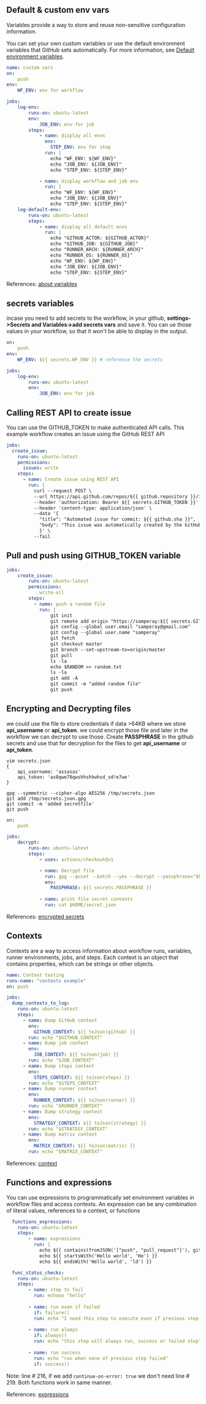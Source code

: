 ## Default & custom env vars

Variables provide a way to store and reuse non-sensitive configuration information.

You can set your own custom variables or use the default environment variables that GitHub sets automatically. For more information, see [Default environment variables](https://docs.github.com/en/actions/learn-github-actions/variables#default-environment-variables).

```yaml
name: custom vars
on:
    push
env:
    WF_ENV: env for workflow

jobs:
    log-env:
        runs-on: ubuntu-latest
        env: 
            JOB_ENV: env for job
        steps:
            - name: display all envs
              env:
                STEP_ENV: env for step
              run: |
                echo "WF_ENV: ${WF_ENV}"
                echo "JOB_ENV: ${JOB_ENV}"
                echo "STEP_ENV: ${STEP_ENV}"

            - name: display workflow and job env
              run: |
                echo "WF_ENV: ${WF_ENV}"
                echo "JOB_ENV: ${JOB_ENV}"
                echo "STEP_ENV: ${STEP_ENV}"
    log-default-env:
        runs-on: ubuntu-latest
        steps:
            - name: display all default envs
              run: |
                echo "GITHUB_ACTOR: ${GITHUB_ACTOR}"
                echo "GITHUB_JOB: ${GITHUB_JOB}"
                echo "RUNNER_ARCH: ${RUNNER_ARCH}"
                echo "RUNNER_OS: ${RUNNER_OS}"
                echo "WF_ENV: ${WF_ENV}"
                echo "JOB_ENV: ${JOB_ENV}"
                echo "STEP_ENV: ${STEP_ENV}"

```

References: [about variables](https://docs.github.com/en/actions/learn-github-actions/variables#about-variables)

## secrets variables

incase you need to add secrets to the workflow, in your github, **settings->Secrets and Variables->add secrets vars** and save it. You can ue those values in your workflow, so that it won't be able to display in the output. 

```yaml
on:
    push
env:
    WF_ENV: ${{ secrets.WF_ENV }} # reference the secrets

jobs:
    log-env:
        runs-on: ubuntu-latest
        env: 
            JOB_ENV: env for job
```

## Calling REST API to create issue

You can use the GITHUB_TOKEN to make authenticated API calls. This example workflow creates an issue using the GitHub REST API

```yaml
jobs:
  create_issue:
    runs-on: ubuntu-latest
    permissions:
      issues: write
    steps:
      - name: Create issue using REST API
        run: |
          curl --request POST \
          --url https://api.github.com/repos/${{ github.repository }}/issues \
          --header 'authorization: Bearer ${{ secrets.GITHUB_TOKEN }}' \
          --header 'content-type: application/json' \
          --data '{
            "title": "Automated issue for commit: ${{ github.sha }}",
            "body": "This issue was automatically created by the GitHub Action workflow **${{ github.workflow }}**. \n\n The commit hash was: _${{ github.sha }}_."
            }' \
          --fail
```

## Pull and push using GITHUB_TOKEN variable

```yaml
jobs:
    create_issue:
        runs-on: ubuntu-latest
        permissions:
            write-all
        steps:
          - name: push a random file
            run: |
                git init 
                git remote add origin "https://samperay:${{ secrets.GITHUB_TOKEN }}@github.com/$GITHUB_REPOSITORY.git"
                git config --global user.email "samperay@gmail.com"
                git config --global user.name "samperay"
                git fetch
                git checkout master
                git branch --set-upstream-to=origin/master
                git pull 
                ls -la
                echo $RANDOM >> random.txt
                ls -la
                git add -A
                git commit -m "added random file"
                git push 
```

## Encrypting and Decrypting files

we could use the file to store credentials if data >64KB where we store **api_username** or **api_token**. 
we could encrypt those file and later in the workflow we can decrypt to use those. Create **PASSPHRASE** in the github secrets and use that for decryption for the files to get **api_username** or **api_token**. 

```
vim secrets.json
{
    api_username: 'assasas'
    api_token: 'as8qwe78qwshhshhwhsd_sd!e7we'
}

gpg --symmetric --cipher-algo AES256 /tmp/secrets.json
git add /tmp/secrets.json.gpg
git commit -m 'added secretfile'
git push
```

```yaml
on:
    push

jobs:
    decrypt: 
        runs-on: ubuntu-latest
        steps:
            - uses: actions/checkout@v1

            - name: Decrypt file
              run: gpg --quiet --batch --yes --decrypt --passphrase="$PASSPHRASE" --output $HOME/secret.json secrets.json.gpg
              env: 
                PASSPHRASE: ${{ secrets.PASSPHRASE }}
              
            - name: print file secret contents
              run: cat $HOME/secret.json
```

References: [encrypted secrets](https://docs.github.com/en/actions/security-guides/encrypted-secrets)

## Contexts

Contexts are a way to access information about workflow runs, variables, runner environments, jobs, and steps. Each context is an object that contains properties, which can be strings or other objects.

```yaml
name: Context testing
runs-name: "contexts example"
on: push

jobs:
  dump_contexts_to_log:
    runs-on: ubuntu-latest
    steps:
      - name: Dump GitHub context
        env:
          GITHUB_CONTEXT: ${{ toJson(github) }}
        run: echo "$GITHUB_CONTEXT"
      - name: Dump job context
        env:
          JOB_CONTEXT: ${{ toJson(job) }}
        run: echo "$JOB_CONTEXT"
      - name: Dump steps context
        env:
          STEPS_CONTEXT: ${{ toJson(steps) }}
        run: echo "$STEPS_CONTEXT"
      - name: Dump runner context
        env:
          RUNNER_CONTEXT: ${{ toJson(runner) }}
        run: echo "$RUNNER_CONTEXT"
      - name: Dump strategy context
        env:
          STRATEGY_CONTEXT: ${{ toJson(strategy) }}
        run: echo "$STRATEGY_CONTEXT"
      - name: Dump matrix context
        env:
          MATRIX_CONTEXT: ${{ toJson(matrix) }}
        run: echo "$MATRIX_CONTEXT"

```

References: [context](https://docs.github.com/en/actions/learn-github-actions/contexts#about-contexts)

## Functions and expressions

You can use expressions to programmatically set environment variables in workflow files and access contexts. An expression can be any combination of literal values, references to a context, or functions

```yaml
  functions_expressions:
    runs-on: ubuntu-latest
    steps:
        - name: expressions
          run: |
            echo ${{ contains(fromJSON('["push", "pull_request"]'), github.event_name) }}
            echo ${{ startsWith('Hello world', 'He') }}
            echo ${{ endsWith('Hello world', 'ld') }}

  func_status_checks:
    runs-on: ubuntu-latest
    steps:
        - name: step to fail
          run: echooo "hello"
          
        - name: run even if failed
          if: failure()
          run: echo "I need this step to execute even if previous step fails"
          
        - name: run always
          if: always()
          run: echo "this step will always run, success or failed step"
          
        - name: run success
          run: echo "run when none of previous step failed" 
          if: success()
```

Note: line # 216, if we add `continue-on-error: true` we don't need line # 219. 
Both functions work in same manner.


References: [expressions](https://docs.github.com/en/actions/learn-github-actions/expressions)